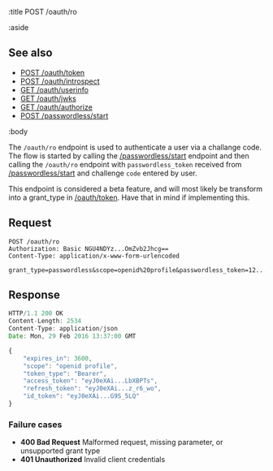 :title POST /oauth/ro

:aside

## See also

* [POST /oauth/token](/oauth/token/)
* [POST /oauth/introspect](/oauth/introspect/)
* [GET /oauth/userinfo](/oauth/userinfo/)
* [GET /oauth/jwks](/oauth/jwks/)
* [GET /oauth/authorize](/oauth/authorize/)
* [POST /passwordless/start](/endpoints/POST/passwordless/start/)

:body

The `/oauth/ro` endpoint is used to authenticate a user via a challange code.
The flow is started by calling the [/passwordless/start](/endpoints/POST/passwordless/start/)
endpoint and then calling the `/oauth/ro` endpoint with `passwordless_token` received from
[/passwordless/start](/endpoints/POST/passwordless/start/) and challenge `code` entered by user.

This endpoint is considered a beta feature, and will most likely be transform into a
grant_type in [/oauth/token](/oauth/token/). Have that in mind if implementing this.

## Request

```
POST /oauth/ro
Authorization: Basic NGU4NDYz...OmZvb2Jhcg==
Content-Type: application/x-www-form-urlencoded

grant_type=passwordless&scope=openid%20profile&passwordless_token=12...bd&code=123456
```

## Response

```js
HTTP/1.1 200 OK
Content-Length: 2534
Content-Type: application/json
Date: Mon, 29 Feb 2016 13:37:00 GMT

{
    "expires_in": 3600,
    "scope": "openid profile",
    "token_type": "Bearer",
    "access_token": "eyJ0eXAi...LbXBPTs",
    "refresh_token": "eyJ0eXAi...z_r6_wo",
    "id_token": "eyJ0eXAi...G9S_5LQ"
}
```

### Failure cases

* **400 Bad Request** <span class="faded">Malformed request, missing parameter, or unsupported grant type</span>
* **401 Unauthorized** <span class="faded">Invalid client credentials</span>
